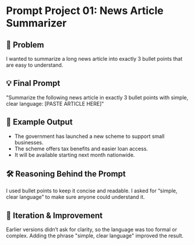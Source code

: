 # Prompt Project 01: News Article Summarizer

## 🧩 Problem
I wanted to summarize a long news article into exactly 3 bullet points that are easy to understand.

## 💡 Final Prompt
"Summarize the following news article in exactly 3 bullet points with simple, clear language: [PASTE ARTICLE HERE]"

## 📄 Example Output
- The government has launched a new scheme to support small businesses.  
- The scheme offers tax benefits and easier loan access.  
- It will be available starting next month nationwide.

## 🛠️ Reasoning Behind the Prompt
I used bullet points to keep it concise and readable. I asked for “simple, clear language” to make sure anyone could understand it.

## 🔁 Iteration & Improvement
Earlier versions didn’t ask for clarity, so the language was too formal or complex. Adding the phrase "simple, clear language" improved the result.

